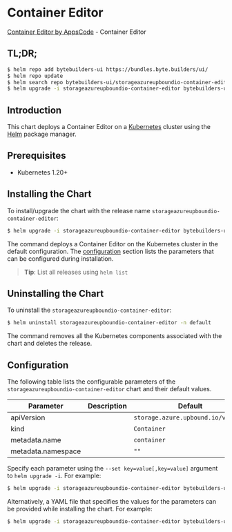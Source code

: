 # Container Editor

[Container Editor by AppsCode](https://byte.builders) - Container Editor

## TL;DR;

```bash
$ helm repo add bytebuilders-ui https://bundles.byte.builders/ui/
$ helm repo update
$ helm search repo bytebuilders-ui/storageazureupboundio-container-editor --version=v0.4.18
$ helm upgrade -i storageazureupboundio-container-editor bytebuilders-ui/storageazureupboundio-container-editor -n default --create-namespace --version=v0.4.18
```

## Introduction

This chart deploys a Container Editor on a [Kubernetes](http://kubernetes.io) cluster using the [Helm](https://helm.sh) package manager.

## Prerequisites

- Kubernetes 1.20+

## Installing the Chart

To install/upgrade the chart with the release name `storageazureupboundio-container-editor`:

```bash
$ helm upgrade -i storageazureupboundio-container-editor bytebuilders-ui/storageazureupboundio-container-editor -n default --create-namespace --version=v0.4.18
```

The command deploys a Container Editor on the Kubernetes cluster in the default configuration. The [configuration](#configuration) section lists the parameters that can be configured during installation.

> **Tip**: List all releases using `helm list`

## Uninstalling the Chart

To uninstall the `storageazureupboundio-container-editor`:

```bash
$ helm uninstall storageazureupboundio-container-editor -n default
```

The command removes all the Kubernetes components associated with the chart and deletes the release.

## Configuration

The following table lists the configurable parameters of the `storageazureupboundio-container-editor` chart and their default values.

|     Parameter      | Description |                    Default                    |
|--------------------|-------------|-----------------------------------------------|
| apiVersion         |             | <code>storage.azure.upbound.io/v1beta1</code> |
| kind               |             | <code>Container</code>                        |
| metadata.name      |             | <code>container</code>                        |
| metadata.namespace |             | <code>""</code>                               |


Specify each parameter using the `--set key=value[,key=value]` argument to `helm upgrade -i`. For example:

```bash
$ helm upgrade -i storageazureupboundio-container-editor bytebuilders-ui/storageazureupboundio-container-editor -n default --create-namespace --version=v0.4.18 --set apiVersion=storage.azure.upbound.io/v1beta1
```

Alternatively, a YAML file that specifies the values for the parameters can be provided while
installing the chart. For example:

```bash
$ helm upgrade -i storageazureupboundio-container-editor bytebuilders-ui/storageazureupboundio-container-editor -n default --create-namespace --version=v0.4.18 --values values.yaml
```
